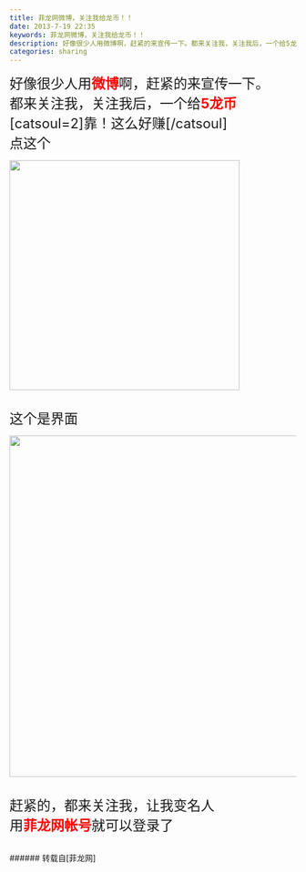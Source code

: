 ```yaml
---
title: 菲龙网微博，关注我给龙币！！
date: 2013-7-19 22:35
keywords: 菲龙网微博，关注我给龙币！！
description: 好像很少人用微博啊，赶紧的来宣传一下。都来关注我，关注我后，一个给5龙币 [catsoul=2]靠！这么好赚[/catsoul]点这个这个是界面赶紧的，都来关注我，让我变名人 用菲龙网帐号就可以登录了
categories: sharing
---
```

<td class="t_f" id="postmessage_24424">

<font size="5">好像很少人用<font color="#ff0000"><strong>微博</strong></font>啊，赶紧的来宣传一下。</font><br/>
<font size="5">都来关注我，关注我后，一个给<font color="#ff0000"><strong>5龙币</strong></font> [catsoul=2]靠！这么好赚[/catsoul]</font><br/>
<font size="5">点这个</font><br/>
<font size="5">

<img aid="8398" class="zoom" data-cf-modified-b6920f5c878471392655ff58-="" file="data/attachment/forum/201307/19/223411hx24zbq3kxesoeoe.jpg" id="aimg_8398" inpost="1" onclick="" onmouseover="" src="http://www.flw.ph/data/attachment/forum/201307/19/223411hx24zbq3kxesoeoe.jpg" width="404" zoomfile="data/attachment/forum/201307/19/223411hx24zbq3kxesoeoe.jpg"/>


</font><br/>
<font size="5">这个是界面</font><br/>
<font size="5">

<img aid="8399" class="zoom" data-cf-modified-b6920f5c878471392655ff58-="" file="data/attachment/forum/201307/19/223415rpzmhm4vmh648mmc.jpg" id="aimg_8399" inpost="1" onclick="" onmouseover="" src="http://www.flw.ph/data/attachment/forum/201307/19/223415rpzmhm4vmh648mmc.jpg" width="600" zoomfile="data/attachment/forum/201307/19/223415rpzmhm4vmh648mmc.jpg"/>


</font><br/>
<font size="5">赶紧的，都来关注我，让我变名人</font><br/>
<font size="5"> 用<strong><font color="#ff0000">菲龙网帐号</font></strong>就可以登录了</font><br/>
<br/>
</td>
###### 转载自[菲龙网]